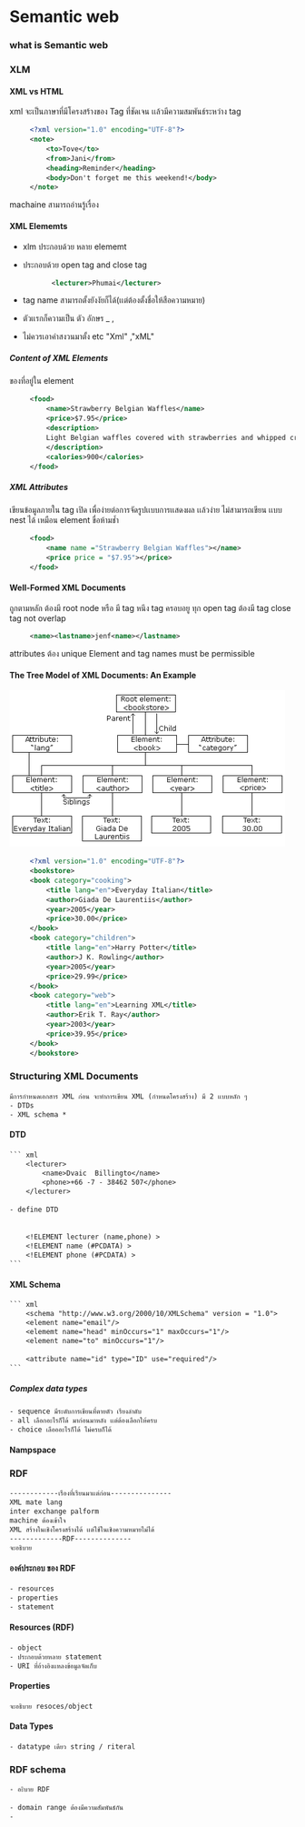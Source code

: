 # Semantic web

### what is Semantic web 

### XLM 

#### XML vs HTML
   xml จะเป็นภาษาที่มีโครงสร้างของ Tag ที่ชัดเจน เเล้วมีความสมพันธ์ระหว่าง  tag

   ``` xml
        <?xml version="1.0" encoding="UTF-8"?>
        <note>
            <to>Tove</to>
            <from>Jani</from>
            <heading>Reminder</heading>
            <body>Don't forget me this weekend!</body>
        </note>
   ```
   machaine สามารถอ่านรู้เรื่อง

#### XML Elememts
   - xlm ประกอบด้วย หลาย elememt
   - ประกอบด้วย open tag  and close tag

     ``` xml
            <lecturer>Phumai</lecturer> 
     ``` 
   - tag name สามารถตั้งยังงัยก็ได้(เเต่ต้องตั้งชื่อให้สือความหมาย)
   - ตัวเเรกก็ความเป็น ตัว อักษร _ ,
   - ไม่ควรเอาคำสงวนมาตั้ง etc "Xml" ,"xML"
##### Content of XML Elements
   ของที่อยู่ใน element 

   ``` xml
        <food>
            <name>Strawberry Belgian Waffles</name>
            <price>$7.95</price>
            <description>
            Light Belgian waffles covered with strawberries and whipped cream
            </description>
            <calories>900</calories>
        </food>
   ```
##### XML Attributes
   เขียนข้อมูลภายใน tag เปิด เพื่อง่ายต่อการจัดรูปเเบบการเเสดงผล เเล้วง่าย
   ไม่สามารถเขียน เเบบ nest ได้ เหมือน element ขื่อห้ามช้ำ
   ``` xml
        <food>
            <name name ="Strawberry Belgian Waffles"></name>
            <price price = "$7.95"></price>
        </food>
   ```
#### Well-Formed XML Documents
   ถูกตามหลัก
   ต้องมี root node หรือ มี tag หนึง tag ครอบอยู
   ทุก open tag ต้องมี tag close
   tag not overlap

   ``` xml
        <name><lastname>jenf<name></lastname>
   ```
   attributes ต้อง unique
   Element and tag names must be permissible

#### The Tree Model of XML Documents: An Example
   ![nodetree](img/nodetree.gif) 
   
   ``` xml
        <?xml version="1.0" encoding="UTF-8"?>
        <bookstore>
        <book category="cooking">
            <title lang="en">Everyday Italian</title>
            <author>Giada De Laurentiis</author>
            <year>2005</year>
            <price>30.00</price>
        </book>
        <book category="children">
            <title lang="en">Harry Potter</title>
            <author>J K. Rowling</author>
            <year>2005</year>
            <price>29.99</price>
        </book>
        <book category="web">
            <title lang="en">Learning XML</title>
            <author>Erik T. Ray</author>
            <year>2003</year>
            <price>39.95</price>
        </book>
        </bookstore>
   ```

### Structuring XML Documents
    มีการกำหนดเอกสาร XML ก่อน จะทำการเขียน XML (กำหนดโครงสร้าง) มี 2 เเบบหลัก ๆ
    - DTDs
    - XML schema *

#### DTD
    ``` xml
        <lecturer>
            <name>Dvaic  Billingto</name>
            <phone>+66 -7 - 38462 507</phone>
        </lecturer>
  
    - define DTD

   
        <!ELEMENT lecturer (name,phone) >
        <!ELEMENT name (#PCDATA) >
        <!ELEMENT phone (#PCDATA) >
    ```
    

#### XML Schema

    ``` xml
        <schema "http://www.w3.org/2000/10/XMLSchema" version = "1.0">
        <element name="email"/>
        <elememt name="head" minOccurs="1" maxOccurs="1"/> 
        <element name="to" minOccurs="1"/>

        <attribute name="id" type="ID" use="required"/>
    ```
##### Complex data types
    - sequence มีระดับการเขียนที่ตายตัว เรียงลำดับ
    - all เลือกอะไรก็ได้ มาก่อนมาหลัง เเต่ต้องเลือกให้ครบ
    - choice เลือออะไรก็ได้ ไม่ครบก็ได้

#### Nampspace


### RDF 
    ------------เรืองที่เรียนมาเเต่ก่อน---------------
    XML mate lang 
    inter exchange palform
    machine ต้องเข้าใจ
    XML สร้างในเชิงโครงสร้างได้ เเต่ใช้ในเชิงความหมายไม่ได้
    -------------RDF--------------
    จะอธิบาย
#### องค์ประกอบ ของ RDF
    - resources 
    - properties
    - statement

#### Resources (RDF)
    - object 
    - ประกอบด้วยหลาย statement
    - URI ที่อ้างอิงเเหลงข้อมูลจัดเก็บ

#### Properties
    จะอธิบาย resoces/object

#### Data Types
    - datatype เดียว string / riteral
### RDF schema
    - อะิบาย RDF 

    - domain range ต้องมีความสัมพันธ์กัน
    - 

    